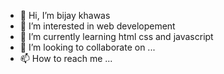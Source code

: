 - 👋 Hi, I’m bijay khawas
- 👀 I’m interested in web developement
- 🌱 I’m currently learning html css and javascript
- 💞️ I’m looking to collaborate on ...
- 📫 How to reach me ...

<!---
bijaykhawas/bijaykhawas is a ✨ special ✨ repository because its `README.md` (this file) appears on your GitHub profile.
You can click the Preview link to take a look at your changes.
--->
